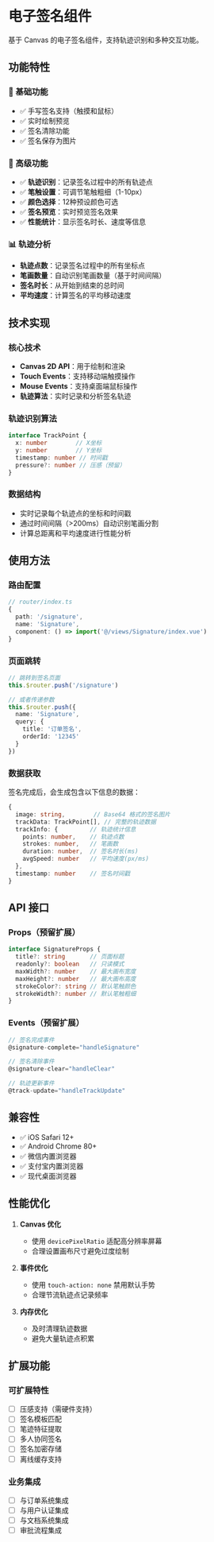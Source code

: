 # 电子签名组件

基于 Canvas 的电子签名组件，支持轨迹识别和多种交互功能。

## 功能特性

### 🎨 基础功能
- ✅ 手写签名支持（触摸和鼠标）
- ✅ 实时绘制预览
- ✅ 签名清除功能
- ✅ 签名保存为图片

### 🎯 高级功能
- ✅ **轨迹识别**：记录签名过程中的所有轨迹点
- ✅ **笔触设置**：可调节笔触粗细（1-10px）
- ✅ **颜色选择**：12种预设颜色可选
- ✅ **签名预览**：实时预览签名效果
- ✅ **性能统计**：显示签名时长、速度等信息

### 📊 轨迹分析
- **轨迹点数**：记录签名过程中的所有坐标点
- **笔画数量**：自动识别笔画数量（基于时间间隔）
- **签名时长**：从开始到结束的总时间
- **平均速度**：计算签名的平均移动速度

## 技术实现

### 核心技术
- **Canvas 2D API**：用于绘制和渲染
- **Touch Events**：支持移动端触摸操作
- **Mouse Events**：支持桌面端鼠标操作
- **轨迹算法**：实时记录和分析签名轨迹

### 轨迹识别算法
```typescript
interface TrackPoint {
  x: number        // X坐标
  y: number        // Y坐标  
  timestamp: number // 时间戳
  pressure?: number // 压感（预留）
}
```

### 数据结构
- 实时记录每个轨迹点的坐标和时间戳
- 通过时间间隔（>200ms）自动识别笔画分割
- 计算总距离和平均速度进行性能分析

## 使用方法

### 路由配置
```typescript
// router/index.ts
{
  path: '/signature',
  name: 'Signature',
  component: () => import('@/views/Signature/index.vue')
}
```

### 页面跳转
```typescript
// 跳转到签名页面
this.$router.push('/signature')

// 或者传递参数
this.$router.push({
  name: 'Signature',
  query: {
    title: '订单签名',
    orderId: '12345'
  }
})
```

### 数据获取
签名完成后，会生成包含以下信息的数据：
```typescript
{
  image: string,        // Base64 格式的签名图片
  trackData: TrackPoint[], // 完整的轨迹数据
  trackInfo: {         // 轨迹统计信息
    points: number,    // 轨迹点数
    strokes: number,   // 笔画数
    duration: number,  // 签名时长(ms)
    avgSpeed: number   // 平均速度(px/ms)
  },
  timestamp: number    // 签名时间戳
}
```

## API 接口

### Props（预留扩展）
```typescript
interface SignatureProps {
  title?: string       // 页面标题
  readonly?: boolean   // 只读模式
  maxWidth?: number    // 最大画布宽度
  maxHeight?: number   // 最大画布高度
  strokeColor?: string // 默认笔触颜色
  strokeWidth?: number // 默认笔触粗细
}
```

### Events（预留扩展）
```typescript
// 签名完成事件
@signature-complete="handleSignature"

// 签名清除事件  
@signature-clear="handleClear"

// 轨迹更新事件
@track-update="handleTrackUpdate"
```

## 兼容性

- ✅ iOS Safari 12+
- ✅ Android Chrome 80+
- ✅ 微信内置浏览器
- ✅ 支付宝内置浏览器
- ✅ 现代桌面浏览器

## 性能优化

1. **Canvas 优化**
   - 使用 `devicePixelRatio` 适配高分辨率屏幕
   - 合理设置画布尺寸避免过度绘制

2. **事件优化**
   - 使用 `touch-action: none` 禁用默认手势
   - 合理节流轨迹点记录频率

3. **内存优化**
   - 及时清理轨迹数据
   - 避免大量轨迹点积累

## 扩展功能

### 可扩展特性
- [ ] 压感支持（需硬件支持）
- [ ] 签名模板匹配
- [ ] 笔迹特征提取
- [ ] 多人协同签名
- [ ] 签名加密存储
- [ ] 离线缓存支持

### 业务集成
- [ ] 与订单系统集成
- [ ] 与用户认证集成
- [ ] 与文档系统集成
- [ ] 审批流程集成